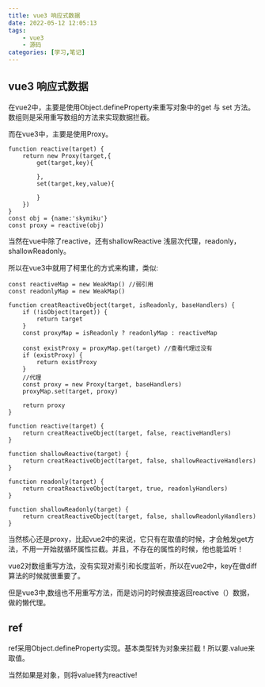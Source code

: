 ```yaml
---
title: vue3 响应式数据
date: 2022-05-12 12:05:13
tags:
    - vue3
    - 源码
categories: [学习,笔记]
---
```


## vue3 响应式数据

在vue2中，主要是使用Object.defineProperty来重写对象中的get 与 set 方法。数组则是采用重写数组的方法来实现数据拦截。

而在vue3中，主要是使用Proxy。

<!-- more -->

```
function reactive(target) {
    return new Proxy(target,{
        get(target,key){

        },
        set(target,key,value){

        }
    })
}
const obj = {name:'skymiku'}
const proxy = reactive(obj)
```

当然在vue中除了reactive，还有shallowReactive 浅层次代理，readonly，shallowReadonly。

所以在vue3中就用了柯里化的方式来构建，类似:
```
const reactiveMap = new WeakMap() //弱引用
const readonlyMap = new WeakMap()

function creatReactiveObject(target, isReadonly, baseHandlers) {
    if (!isObject(target)) {
        return target
    }
    const proxyMap = isReadonly ? readonlyMap : reactiveMap

    const existProxy = proxyMap.get(target) //查看代理过没有
    if (existProxy) {
        return existProxy
    }
    //代理
    const proxy = new Proxy(target, baseHandlers)
    proxyMap.set(target, proxy)

    return proxy
}

function reactive(target) {
    return creatReactiveObject(target, false, reactiveHandlers)
}

function shallowReactive(target) {
    return creatReactiveObject(target, false, shallowReactiveHandlers)
}

function readonly(target) {
    return creatReactiveObject(target, true, readonlyHandlers)
}

function shallowReadonly(target) {
    return creatReactiveObject(target, false, shallowReadonlyHandlers)
}

```

当然核心还是proxy，比起vue2中的来说，它只有在取值的时候，才会触发get方法，不用一开始就循环属性拦截。并且，不存在的属性的时候，他也能监听！

vue2对数组重写方法，没有实现对索引和长度监听，所以在vue2中，key在做diff算法的时候就很重要了。

但是vue3中,数组也不用重写方法，而是访问的时候直接返回reactive（）数据，做的懒代理。


## ref

ref采用Object.defineProperty实现。基本类型转为对象来拦截！所以要.value来取值。

当然如果是对象，则将value转为reactive!
